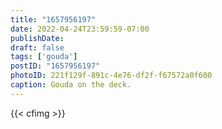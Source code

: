 ```yaml
---
title: "1657956197"
date: 2022-04-24T23:59:59-07:00
publishDate: 
draft: false
tags: ['gouda']
postID: "1657956197"
photoID: 221f129f-891c-4e76-df2f-f67572a0f600
caption: Gouda on the deck.
---
```

{{< cfimg >}}
